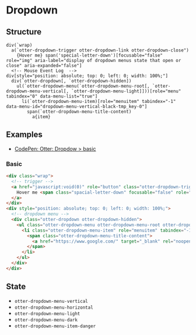 # Dropdown

## Structure

```code
div(`wrap)
  a(`otter-dropdown-trigger otter-dropdown-link otter-dropdown-close")
    {Hover me} span('special-letter-down')[focusable="false" role="img" aria-label="display of dropdown menus state that open or close" aria-expanded="false"]
  <!-- Mouse Event Log  -->
div[style="position: absolute; top: 0; left: 0; width: 100%;"]
  div(`otter-dropdown[, `otter-dropdown-hidden])
    ul(`otter-dropdown-menu(`otter-dropdown-menu-root[, `otter-dropdown-menu-vertical[, `otter-dropdown-menu-light]]))[role="menu" tabindex="0" data-menu-list="true"]
      li(`otter-dropdown-menu-item)[role="menuitem" tabindex="-1" data-menu-id="dropdown-menu-vertical-black-tmp_key-0"]
        span(`otter-dropdown-menu-title-content)
          a{item}
```

## Examples

- [CodePen: Otter: Dropdow > basic](https://codepen.io/sogyeokdong/pen/YzYENKE "Otter: Dropdow > basic")

### Basic

```html
<div class="wrap">
  <!-- trigger -->
  <a href="javascript:void(0)" role="button" class="otter-dropdown-trigger otter-dropdown-link otter-dropdown-close">
    Hover me <span class="spacial-letter-down" focusable="false" role="img" aria-label="display of dropdown menus state that open or close" aria-expanded="false">&#8744;</span>
  </a>
</div>
<div style="position: absolute; top: 0; left: 0; width: 100%;">
  <!-- dropdown menu -->
  <div class="otter-dropdown otter-dropdown-hidden">
    <ul class="otter-dropdown-menu otter-dropdown-menu-root otter-dropdown-menu-vertical otter-dropdown-menu-light" role="menu" tabindex="0" data-menu-list="true">
      <li class="otter-dropdown-menu-item" role="menuitem" tabindex="-1" data-menu-id="dropdown-menu-vertical-black-tmp_key-0">
        <span class="otter-dropdown-menu-title-content">
          <a href="https://www.google.com/" target="_blank" rel="noopener noreferrer">1st menu item</a>
        </span>
      </li>
    </ul>
  </div>
</div> 
```

## State

- `otter-dropdown-menu-vertical`
- `otter-dropdown-menu-horizontal`
- `otter-dropdown-menu-light`
- `otter-dropdown-menu-dark`
- `otter-dropdown-menu-item-danger`
